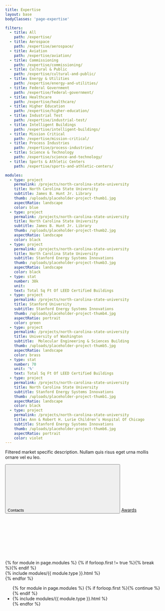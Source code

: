 ```yaml
---
title: Expertise
layout: base
bodyClasses: 'page-expertise'

filters:
  - title: All
    path: /expertise/
  - title: Aerospace
    path: /expertise/aerospace/
  - title: Aviation
    path: /expertise/aviation/
  - title: Commissioning
    path: /expertise/commissioning/
  - title: Cultural & Public
    path: /expertise/cultural-and-public/
  - title: Energy & Utilities
    path: /expertise/energy-and-utilities/
  - title: Federal Government
    path: /expertise/federal-government/
  - title: Healthcare
    path: /expertise/healthcare/
  - title: Higher Education
    path: /expertise/higher-education/
  - title: Industrial Test
    path: /expertise/industrial-test/
  - title: Intelligent Buildings
    path: /expertise/intelligent-buildings/
  - title: Mission Critical
    path: /expertise/mission-critical/
  - title: Process Industries
    path: /expertise/process-industries/
  - title: Science & Technology
    path: /expertise/science-and-technology/
  - title: Sports & Athletic Centers
    path: /expertise/sports-and-athletic-centers/

modules:
  - type: project
    permalink: /projects/north-carolina-state-university
    title: North Carolina State University
    subtitle: James B. Hunt Jr. Library
    thumb: /uploads/placeholder-project-thumb1.jpg 
    aspectRatio: landscape 
    color: blue
  - type: project
    permalink: /projects/north-carolina-state-university
    title: North Carolina State University
    subtitle: James B. Hunt Jr. Library
    thumb: /uploads/placeholder-project-thumb2.jpg
    aspectRatio: landscape 
    color: black
  - type: project
    permalink: /projects/north-carolina-state-university
    title: North Carolina State University
    subtitle: Stanford Energy Systems Innovations
    thumb: /uploads/placeholder-project-thumb3.jpg
    aspectRatio: landscape 
    color: black
  - type: stat
    number: 38k
    unit: 
    text: Total Sq Ft Of LEED Certified Buildings
  - type: project
    permalink: /projects/north-carolina-state-university
    title: Stanford University
    subtitle: Stanford Energy Systems Innovations
    thumb: /uploads/placeholder-project-thumb4.jpg
    aspectRatio: portrait 
    color: green
  - type: project
    permalink: /projects/north-carolina-state-university
    title: University of Washington
    subtitle:  Molecular Engineering & Sciences Building
    thumb: /uploads/placeholder-project-thumb5.jpg
    aspectRatio: landscape 
    color: brass
  - type: stat
    number: 70
    unit: '%'
    text: Total Sq Ft Of LEED Certified Buildings
  - type: project
    permalink: /projects/north-carolina-state-university
    title: North Carolina State University
    subtitle: Stanford Energy Systems Innovations
    thumb: /uploads/placeholder-project-thumb1.jpg
    aspectRatio: landscape
    color: black
  - type: project
    permalink: /projects/north-carolina-state-university
    title: Ann & Robert H. Lurie Children’s Hospital Of Chicago
    subtitle: Stanford Energy Systems Innovations
    thumb: /uploads/placeholder-project-thumb6.jpg
    aspectRatio: portrait
    color: violet
---
```

<div class="row">
  <div class="row-block">
    <div class="module text-module background-white text-black">
      <p class="font-h1">Filtered market specific description. Nullam quis risus eget urna mollis ornare vel eu leo.</p>
      <div class="buttons">
        <button class="contacts-open button">
          <span class="border"></span><span class="extra-corners"></span>
          Contacts
          <svg class="icon icon-plus "><use xlink:href="#icon-plus" /></svg>
        </button>
        <a class="button" href="/awards/">
          <span class="border"></span><span class="extra-corners"></span>
          Awards
          <svg class="icon icon-right-arrow"><use xlink:href="#icon-right-arrow" /></svg>
        </a>
      </div>
    </div>
  </div>
  {% for module in page.modules %}
    {% if forloop.first != true %}{% break %}{% endif %}
    <div class="row-block">
      {% include modules/{{ module.type }}.html %}
    </div>
  {% endfor %}
</div>
<div class="masonry-grid">
  <div class="masonry-sizer"></div>
  <ul class="semantic-only-list">
    {% for module in page.modules %}
      {% if forloop.first %}{% continue %}{% endif %}
      <li class="masonry-item">
        {% include modules/{{ module.type }}.html %}
      </li>
    {% endfor %}
  </ul>
</div>




